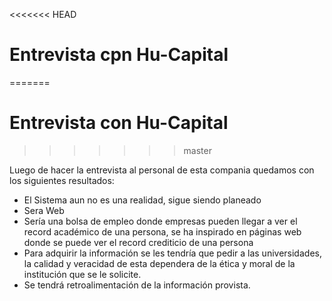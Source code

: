 <<<<<<< HEAD
#                                          Entrevista cpn Hu-Capital
=======
#                                          Entrevista con Hu-Capital
>>>>>>> master

Luego de hacer la entrevista al personal de esta compania quedamos con los siguientes resultados:

 * El Sistema aun no es una realidad, sigue siendo planeado  
 * Sera Web  
 * Sería una bolsa de empleo donde empresas pueden llegar a ver el record académico de una persona, se ha inspirado en páginas web donde se puede ver el record crediticio de una persona  
 * Para adquirir la información se les tendría que pedir a las universidades, la calidad y veracidad de esta dependera de la ética y moral de la institución que se le solicite.
 * Se tendrá retroalimentación de la información provista. 
